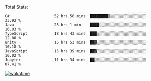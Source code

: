 Total Stats:
<!--START_SECTION:waka-->

```text
C#                    52 hrs 58 mins  ████████▒░░░░░░░░░░░░░░░░   33.92 %
Java                  25 hrs 1 min    ████░░░░░░░░░░░░░░░░░░░░░   16.03 %
TypeScript            18 hrs 43 mins  ███░░░░░░░░░░░░░░░░░░░░░░   12.00 %
unity                 15 hrs 53 mins  ██▓░░░░░░░░░░░░░░░░░░░░░░   10.18 %
JavaScript            15 hrs 39 mins  ██▓░░░░░░░░░░░░░░░░░░░░░░   10.02 %
Jupyter               11 hrs 34 mins  ██░░░░░░░░░░░░░░░░░░░░░░░   07.41 %
```

<!--END_SECTION:waka-->

[![wakatime](https://wakatime.com/badge/user/d6a1e036-2153-43d6-9604-0dce67457b7f.svg)](https://wakatime.com/@d6a1e036-2153-43d6-9604-0dce67457b7f)
